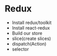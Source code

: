 # Redux

- Install redux/toolkit
- Install react-redux
- Build our store
- slice(create slices)
- dispatch(Action)
- selector
